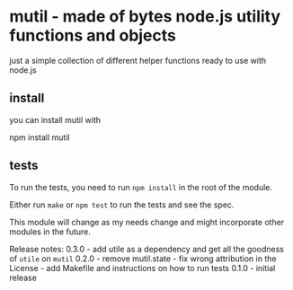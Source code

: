 mutil - made of bytes node.js utility functions and objects
===========================================================
just a simple collection of different helper functions ready to use with node.js

install
-------
you can install mutil with
 
   npm install mutil

tests
-----
To run the tests, you need to run `npm install` in the root of the module.

Either run `make` or `npm test` to run the tests and see the spec.

This module will change as my needs change and might incorporate other modules
in the future.

Release notes:
0.3.0 - add utile as a dependency and get all the goodness of `utile` on `mutil`
0.2.0 - remove mutil.state
      - fix wrong attribution in the License
      - add Makefile and instructions on how to run tests
0.1.0 - initial release
